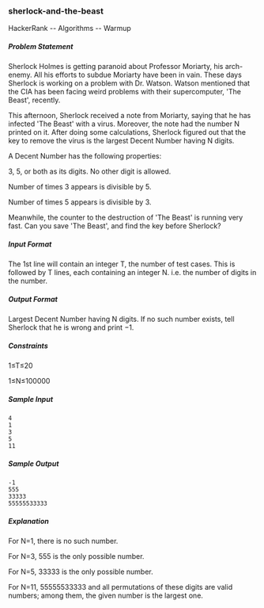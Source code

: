 ### sherlock-and-the-beast
HackerRank -- Algorithms -- Warmup

##### Problem Statement

Sherlock Holmes is getting paranoid about Professor Moriarty, his arch-enemy. All his efforts to subdue Moriarty have been in vain. These days Sherlock is working on a problem with Dr. Watson. Watson mentioned that the CIA has been facing weird problems with their supercomputer, 'The Beast', recently.

This afternoon, Sherlock received a note from Moriarty, saying that he has infected 'The Beast' with a virus. Moreover, the note had the number N printed on it. After doing some calculations, Sherlock figured out that the key to remove the virus is the largest Decent Number having N digits.

A Decent Number has the following properties:

3, 5, or both as its digits. No other digit is allowed.

Number of times 3 appears is divisible by 5.

Number of times 5 appears is divisible by 3.

Meanwhile, the counter to the destruction of 'The Beast' is running very fast. Can you save 'The Beast', and find the key before Sherlock?

##### Input Format
The 1st line will contain an integer T, the number of test cases. This is followed by T lines, each containing an integer N. i.e. the number of digits in the number. 

##### Output Format
Largest Decent Number having N digits. If no such number exists, tell Sherlock that he is wrong and print −1.

##### Constraints
1≤T≤20

1≤N≤100000

##### Sample Input
```
4
1
3
5
11
```
##### Sample Output
```
-1
555
33333
55555533333
```
##### Explanation
For N=1, there is no such number.

For N=3, 555 is the only possible number.

For N=5, 33333 is the only possible number.

For N=11, 55555533333 and all permutations of these digits are valid numbers; among them, the given number is the largest one.

